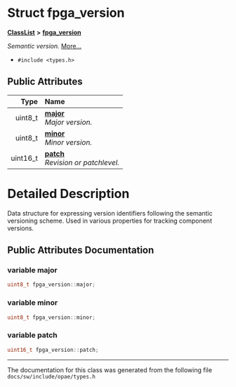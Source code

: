 
# Struct fpga\_version



[**ClassList**](annotated.md) **>** [**fpga\_version**](structfpga__version.md)



_Semantic version._ [More...](#detailed-description)

* `#include <types.h>`













## Public Attributes

| Type | Name |
| ---: | :--- |
|  uint8\_t | [**major**](#variable-major)  <br>_Major version._  |
|  uint8\_t | [**minor**](#variable-minor)  <br>_Minor version._  |
|  uint16\_t | [**patch**](#variable-patch)  <br>_Revision or patchlevel._  |










# Detailed Description


Data structure for expressing version identifiers following the semantic versioning scheme. Used in various properties for tracking component versions. 


    
## Public Attributes Documentation


### variable major 

```C++
uint8_t fpga_version::major;
```




### variable minor 

```C++
uint8_t fpga_version::minor;
```




### variable patch 

```C++
uint16_t fpga_version::patch;
```




------------------------------
The documentation for this class was generated from the following file `docs/sw/include/opae/types.h`